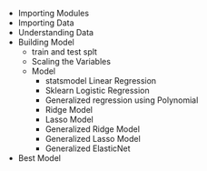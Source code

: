 * Importing Modules
* Importing Data
* Understanding Data
* Building Model
	- train and test splt
	- Scaling the Variables
	- Model
		- statsmodel Linear Regression
		- Sklearn Logistic Regression
		- Generalized regression using Polynomial
		- Ridge Model
		- Lasso Model
		- Generalized Ridge Model
		- Generalized Lasso Model
		- Generalized ElasticNet
* Best Model